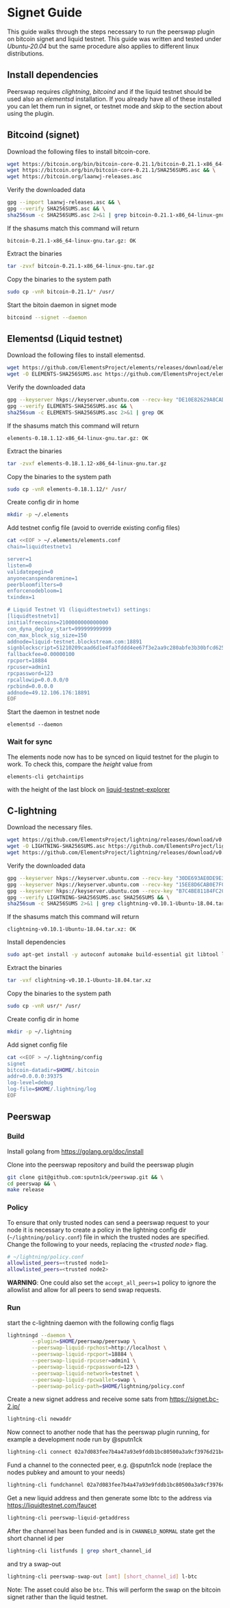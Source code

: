 # Signet Guide

This guide walks through the steps necessary to run the peerswap plugin on bitcoin signet and liquid testnet. This guide was written and tested under _Ubuntu-20.04_ but the same procedure also applies to different linux distributions.

## Install dependencies

Peerswap requires _clightning_, _bitcoind_ and if the liquid testnet should be used also an _elementsd_ installation. If you already have all of these installed you can let them run in signet, or testnet mode and skip to the section about using the plugin.

## Bitcoind (signet)

Download the following files to install bitcoin-core.

```bash
wget https://bitcoin.org/bin/bitcoin-core-0.21.1/bitcoin-0.21.1-x86_64-linux-gnu.tar.gz && \
wget https://bitcoin.org/bin/bitcoin-core-0.21.1/SHA256SUMS.asc && \
wget https://bitcoin.org/laanwj-releases.asc
```

Verify the downloaded data

```bash
gpg --import laanwj-releases.asc && \
gpg --verify SHA256SUMS.asc && \
sha256sum -c SHA256SUMS.asc 2>&1 | grep bitcoin-0.21.1-x86_64-linux-gnu.tar.gz
```

If the shasums match this command will return

`bitcoin-0.21.1-x86_64-linux-gnu.tar.gz: OK`

Extract the binaries

```bash
tar -zvxf bitcoin-0.21.1-x86_64-linux-gnu.tar.gz
```

Copy the binaries to the system path

```bash
sudo cp -vnR bitcoin-0.21.1/* /usr/
```

Start the bitoin daemon in signet mode

```bash
bitcoind --signet --daemon
```

## Elementsd (Liquid testnet)

Download the following files to install elementsd.

```bash
wget https://github.com/ElementsProject/elements/releases/download/elements-0.18.1.12/elements-0.18.1.12-x86_64-linux-gnu.tar.gz && \
wget -O ELEMENTS-SHA256SUMS.asc https://github.com/ElementsProject/elements/releases/download/elements-0.18.1.12/SHA256SUMS.asc
```

Verify the downloaded data

```bash
gpg --keyserver hkps://keyserver.ubuntu.com --recv-key "DE10E82629A8CAD55B700B972F2A88D7F8D68E87" && \
gpg --verify ELEMENTS-SHA256SUMS.asc && \
sha256sum -c ELEMENTS-SHA256SUMS.asc 2>&1 | grep OK
```

If the shasums match this command will return

`elements-0.18.1.12-x86_64-linux-gnu.tar.gz: OK`

Extract the binaries

```bash
tar -zvxf elements-0.18.1.12-x86_64-linux-gnu.tar.gz
```

Copy the binaries to the system path

```bash
sudo cp -vnR elements-0.18.1.12/* /usr/
```

Create config dir in home

```bash
mkdir -p ~/.elements
```

Add testnet config file (avoid to override existing config files)

```bash
cat <<EOF > ~/.elements/elements.conf
chain=liquidtestnetv1

server=1
listen=0
validatepegin=0
anyonecanspendaremine=1
peerbloomfilters=0
enforcenodebloom=1
txindex=1

# Liquid Testnet V1 (liquidtestnetv1) settings:
[liquidtestnetv1]
initialfreecoins=2100000000000000
con_dyna_deploy_start=999999999999
con_max_block_sig_size=150
addnode=liquid-testnet.blockstream.com:18891
signblockscript=51210209caad6d1e4fa3fddd4ee67f3e2aa9c280abfe3b30bfcd625874fe27e3e49e5e51ae
fallbackfee=0.00000100
rpcport=18884
rpcuser=admin1
rpcpassword=123
rpcallowip=0.0.0.0/0
rpcbind=0.0.0.0
addnode=49.12.106.176:18891
EOF
```

Start the daemon in testnet node

```shell
elementsd --daemon
```

### Wait for sync

The elements node now has to be synced on liquid testnet for the plugin to work. To check this, compare the _height_ value from

```shell
elements-cli getchaintips
```

with the height of the last block on [liquid-testnet-explorer](https://liquidtestnet.com/explorer)

## C-lightning

<!-- We need to build c-lightning ourselves to be able to use the required _sendcustommsg_ command -->

Download the necessary files.

```bash
wget https://github.com/ElementsProject/lightning/releases/download/v0.10.1/clightning-v0.10.1-Ubuntu-18.04.tar.xz && \
wget -O LIGHTNING-SHA256SUMS.asc https://github.com/ElementsProject/lightning/releases/download/v0.10.1/SHA256SUMS.asc && \
wget https://github.com/ElementsProject/lightning/releases/download/v0.10.1/SHA256SUMS
```

Verify the downloaded data

```bash
gpg --keyserver hkps://keyserver.ubuntu.com --recv-key "30DE693AE0DE9E37B3E7EB6BBFF0F67810C1EED1" && \
gpg --keyserver hkps://keyserver.ubuntu.com --recv-key "15EE8D6CAB0E7F0CF999BFCBD9200E6CD1ADB8F1" && \
gpg --keyserver hkps://keyserver.ubuntu.com --recv-key "B7C4BE81184FC203D52C35C51416D83DC4F0E86D" && \
gpg --verify LIGHTNING-SHA256SUMS.asc SHA256SUMS && \
sha256sum -c SHA256SUMS 2>&1 | grep clightning-v0.10.1-Ubuntu-18.04.tar.xz
```

If the shasums match this command will return

`clightning-v0.10.1-Ubuntu-18.04.tar.xz: OK`

Install dependencies

```bash
sudo apt-get install -y autoconf automake build-essential git libtool libgmp-dev libsqlite3-dev python3 python3-mako net-tools zlib1g-dev libsodium-dev gettext libpq5
```

Extract the binaries

```bash
tar -vxf clightning-v0.10.1-Ubuntu-18.04.tar.xz
```

Copy the binaries to the system path

```bash
sudo cp -vnR usr/* /usr/
```

Create config dir in home

```bash
mkdir -p ~/.lightning
```

Add signet config file

```bash
cat <<EOF > ~/.lightning/config
signet
bitcoin-datadir=$HOME/.bitcoin
addr=0.0.0.0:39375
log-level=debug
log-file=$HOME/.lightning/log
EOF
```

## Peerswap

### Build

Install golang from https://golang.org/doc/install

Clone into the peerswap repository and build the peerswap plugin

```bash
git clone git@github.com:sputn1ck/peerswap.git && \
cd peerswap && \
make release
```

### Policy

To ensure that only trusted nodes can send a peerswap request to your node it is necessary to create a policy in the lightning config dir (`~/lightning/policy.conf`) file in which the trusted nodes are specified. Change the following to your needs, replacing the _\<trusted node\>_ flag.

```bash
# ~/lightning/policy.conf
allowlisted_peers=<trusted node1>
allowlisted_peers=<trusted node2>
```

__WARNING__: One could also set the `accept_all_peers=1` policy to ignore the allowlist and allow for all peers to send swap requests.

### Run

start the c-lightning daemon with the following config flags

```bash
lightningd --daemon \
        --plugin=$HOME/peerswap/peerswap \
        --peerswap-liquid-rpchost=http://localhost \
        --peerswap-liquid-rpcport=18884 \
        --peerswap-liquid-rpcuser=admin1 \
        --peerswap-liquid-rpcpassword=123 \
        --peerswap-liquid-network=testnet \
        --peerswap-liquid-rpcwallet=swap \
        --peerswap-policy-path=$HOME/lightning/policy.conf
```

Create a new signet address and receive some sats from https://signet.bc-2.jp/

```bash
lightning-cli newaddr
```

Now connect to another node that has the peerswap plugin running, for example a development node run by @sputn1ck

```bash
lightning-cli connect 02a7d083fee7b4a47a93e9fddb1bc80500a3a9cf3976d21bcce393f79316e55072@49.12.106.176:39735
```

Fund a channel to the connected peer, e.g. @sputn1ck node (replace the nodes pubkey and amount to your needs)

```bash
lightning-cli fundchannel 02a7d083fee7b4a47a93e9fddb1bc80500a3a9cf3976d21bcce393f79316e55072 [amt] 
```

Get a new liquid address and then generate some lbtc to the address via https://liquidtestnet.com/faucet

```bash
lightning-cli peerswap-liquid-getaddress
```

After the channel has been funded and is in `CHANNELD_NORMAL` state get the short channel id per

```bash
lightning-cli listfunds | grep short_channel_id
```

and try a swap-out

```bash
lightning-cli peerswap-swap-out [amt] [short_channel_id] l-btc
```

Note: The asset could also be `btc`. This will perform the swap on the bitcoin signet rather than the liquid testnet.